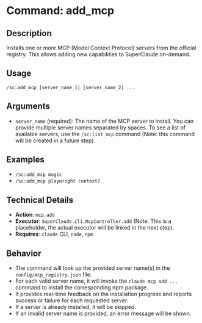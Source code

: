 # Command: add_mcp

## Description
Installs one or more MCP (Model Context Protocol) servers from the official registry. This allows adding new capabilities to SuperClaude on-demand.

## Usage
`/sc:add_mcp [server_name_1] [server_name_2] ...`

## Arguments
- `server_name` (required): The name of the MCP server to install. You can provide multiple server names separated by spaces. To see a list of available servers, use the `/sc:list_mcp` command (Note: this command will be created in a future step).

## Examples
- `/sc:add_mcp magic`
- `/sc:add_mcp playwright context7`

## Technical Details
- **Action**: `mcp.add`
- **Executor**: `SuperClaude.cli.McpController.add` (Note: This is a placeholder, the actual executor will be linked in the next step).
- **Requires**: `claude` CLI, `node`, `npm`

## Behavior
- The command will look up the provided server name(s) in the `config/mcp_registry.json` file.
- For each valid server name, it will invoke the `claude mcp add ...` command to install the corresponding npm package.
- It provides real-time feedback on the installation progress and reports success or failure for each requested server.
- If a server is already installed, it will be skipped.
- If an invalid server name is provided, an error message will be shown.
